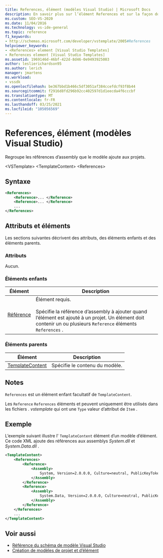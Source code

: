 ```yaml
---
title: References, élément (modèles Visual Studio) | Microsoft Docs
description: En savoir plus sur l’élément References et sur la façon dont il regroupe les références d’assembly que le modèle ajoute aux projets.
ms.custom: SEO-VS-2020
ms.date: 11/04/2016
ms.technology: vs-ide-general
ms.topic: reference
f1_keywords:
- http://schemas.microsoft.com/developer/vstemplate/2005#References
helpviewer_keywords:
- <References> element [Visual Studio Templates]
- References element [Visual Studio Templates]
ms.assetid: 1969146d-46bf-422d-8d46-0e9493925003
author: leslierichardson95
ms.author: lerich
manager: jmartens
ms.workload:
- vssdk
ms.openlocfilehash: be367bbd1b466c5df3051af384ccefdcf93f8b44
ms.sourcegitcommit: f2916d8fd296b92cc402597d1d1eecda4f6cccbf
ms.translationtype: MT
ms.contentlocale: fr-FR
ms.lasthandoff: 03/25/2021
ms.locfileid: "105056569"
---
```

# <a name="references-element-visual-studio-templates"></a>References, élément (modèles Visual Studio)
Regroupe les références d’assembly que le modèle ajoute aux projets.

 \<VSTemplate> \<TemplateContent>
 \<References>

## <a name="syntax"></a>Syntaxe

```xml
<References>
    <Reference>... </Reference>
    <Reference>... </Reference>
    ...
</References>
```

## <a name="attributes-and-elements"></a>Attributs et éléments
 Les sections suivantes décrivent des attributs, des éléments enfants et des éléments parents.

### <a name="attributes"></a>Attributs
 Aucun.

### <a name="child-elements"></a>Éléments enfants

|Élément|Description|
|-------------|-----------------|
|[Référence](../extensibility/reference-element-visual-studio-templates.md)|Élément requis.<br /><br /> Spécifie la référence d’assembly à ajouter quand l’élément est ajouté à un projet. Un élément doit contenir un ou plusieurs `Reference` éléments `References` .|

### <a name="parent-elements"></a>Éléments parents

|Élément|Description|
|-------------|-----------------|
|[TemplateContent](../extensibility/templatecontent-element-visual-studio-templates.md)|Spécifie le contenu du modèle.|

## <a name="remarks"></a>Notes
 `References` est un élément enfant facultatif de `TemplateContent`.

 Les `Reference` `References` éléments et peuvent uniquement être utilisés dans les fichiers *. vstemplate* qui ont une `Type` valeur d’attribut de `Item` .

## <a name="example"></a>Exemple
 L’exemple suivant illustre l' `TemplateContent` élément d’un modèle d’élément. Ce code XML ajoute des références aux assemblys *System.dll* et *System.Data.dll* .

```xml
<TemplateContent>
    <References>
        <Reference>
            <Assembly>
                System, Version=2.0.0.0, Culture=neutral, PublicKeyToken=b77a5c561934e089
            </Assembly>
        </Reference>
        <Reference>
            <Assembly>
                System.Data, Version=2.0.0.0, Culture=neutral, PublicKeyToken=b77a5c561934e089
            </Assembly>
        </Reference>
    </References>
    ...
</TemplateContent>
```

## <a name="see-also"></a>Voir aussi
- [Référence du schéma de modèle Visual Studio](../extensibility/visual-studio-template-schema-reference.md)
- [Création de modèles de projet et d’élément](../ide/creating-project-and-item-templates.md)
